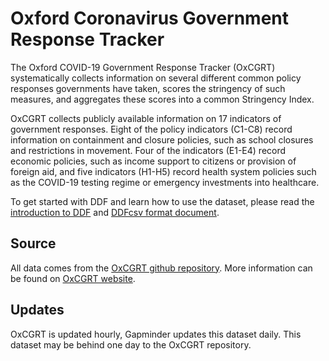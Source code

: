 # Oxford Coronavirus Government Response Tracker
The Oxford COVID-19 Government Response Tracker (OxCGRT) systematically collects information on several different common policy responses governments have taken, scores the stringency of such measures, and aggregates these scores into a common Stringency Index.

OxCGRT collects publicly available information on 17 indicators of government responses. Eight of the policy indicators (C1-C8) record information on containment and closure policies, such as school closures and restrictions in movement. Four of the indicators (E1-E4) record economic policies, such as income support to citizens or provision of foreign aid, and five indicators (H1-H5) record health system policies such as the COVID-19 testing regime or emergency investments into healthcare.

To get started with DDF and learn how to use the dataset, please read the
[introduction to DDF][1] and [DDFcsv format document][2].

[1]: https://open-numbers.github.io/ddf.html
[2]: https://docs.google.com/document/d/1aynARjsrSgOKsO1dEqboTqANRD1O9u7J_xmxy8m5jW8

## Source
All data comes from the [OxCGRT github repository](https://github.com/OxCGRT/covid-policy-tracker). More information can be found on [OxCGRT website](https://www.bsg.ox.ac.uk/research/research-projects/coronavirus-government-response-tracker).

## Updates
OxCGRT is updated hourly, Gapminder updates this dataset daily. This dataset may be behind one day to the OxCGRT repository.
